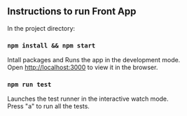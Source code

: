 ## Instructions to run Front App

In the project directory:

### `npm install && npm start`

Intall packages and Runs the app in the development mode.<br />
Open [http://localhost:3000](http://localhost:3000) to view it in the browser.

### `npm run test`

Launches the test runner in the interactive watch mode.<br />
Press "a" to run all the tests.
